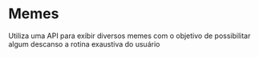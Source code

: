 # Memes
Utiliza uma API para exibir diversos memes com o objetivo de possibilitar algum descanso a rotina exaustiva do usuário
